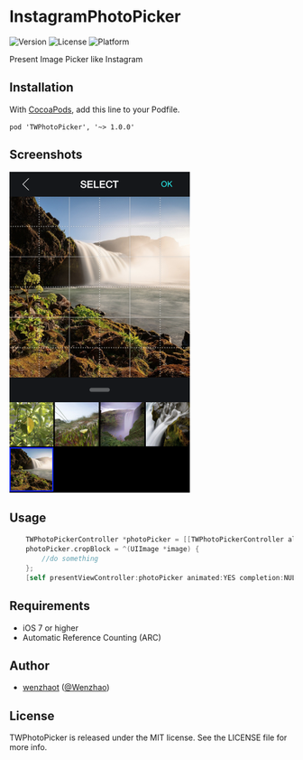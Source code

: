 InstagramPhotoPicker
====================

![Version](https://img.shields.io/cocoapods/v/TWPhotoPicker.svg)
![License](https://img.shields.io/cocoapods/l/TWPhotoPicker.svg)
![Platform](https://img.shields.io/cocoapods/p/TWPhotoPicker.svg)

Present Image Picker like Instagram

## Installation

With [CocoaPods](http://cocoapods.org/), add this line to your Podfile.

    pod 'TWPhotoPicker', '~> 1.0.0'

## Screenshots
![Example](./Screenshots/Screenshot01.png "Example")


## Usage

```objective-c
    TWPhotoPickerController *photoPicker = [[TWPhotoPickerController alloc] init];
    photoPicker.cropBlock = ^(UIImage *image) {
        //do something
    };
    [self presentViewController:photoPicker animated:YES completion:NULL];
```

## Requirements

- iOS 7 or higher
- Automatic Reference Counting (ARC)

## Author

- [wenzhaot](https://github.com/wenzhaot) ([@Wenzhao](https://twitter.com/Wenzhao))

## License

TWPhotoPicker is released under the MIT license. See the LICENSE file for more info.
